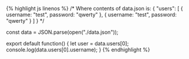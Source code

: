 {% highlight js linenos %}
/*
    Where contents of data.json is:
    {
        "users": [
            { username: "test", password: "qwerty" },
            { username: "test", password: "qwerty" }
        ]
    }
*/

const data = JSON.parse(open("./data.json"));

export default function() {
    let user = data.users[0];
    console.log(data.users[0].username);
}
{% endhighlight %}
